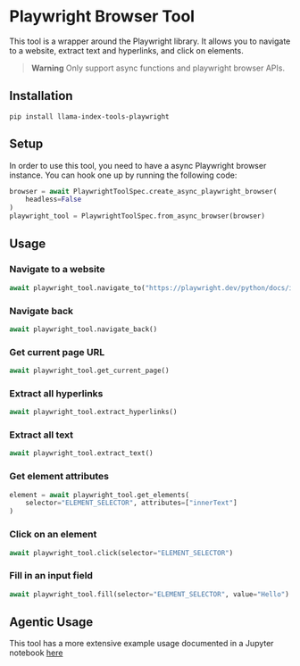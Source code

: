 # Playwright Browser Tool

This tool is a wrapper around the Playwright library. It allows you to navigate to a website, extract text and hyperlinks, and click on elements.

> **Warning**
> Only support async functions and playwright browser APIs.

## Installation

```
pip install llama-index-tools-playwright
```

## Setup

In order to use this tool, you need to have a async Playwright browser instance. You can hook one up by running the following code:

```python
browser = await PlaywrightToolSpec.create_async_playwright_browser(
    headless=False
)
playwright_tool = PlaywrightToolSpec.from_async_browser(browser)
```

## Usage

### Navigate to a website

```python
await playwright_tool.navigate_to("https://playwright.dev/python/docs/intro")
```

### Navigate back

```python
await playwright_tool.navigate_back()
```

### Get current page URL

```python
await playwright_tool.get_current_page()
```

### Extract all hyperlinks

```python
await playwright_tool.extract_hyperlinks()
```

### Extract all text

```python
await playwright_tool.extract_text()
```

### Get element attributes

```python
element = await playwright_tool.get_elements(
    selector="ELEMENT_SELECTOR", attributes=["innerText"]
)
```

### Click on an element

```python
await playwright_tool.click(selector="ELEMENT_SELECTOR")
```

### Fill in an input field

```python
await playwright_tool.fill(selector="ELEMENT_SELECTOR", value="Hello")
```

## Agentic Usage

This tool has a more extensive example usage documented in a Jupyter notebook [here](https://github.com/run-llama/llama_index/blob/main/llama-index-integrations/tools/llama-index-tools-playwright/examples/playwright_browser_agent.ipynb)
